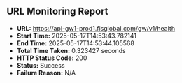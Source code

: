 ## URL Monitoring Report

- **URL:** https://api-gw1-prod1.fisglobal.com/gw/v1/health
- **Start Time:** 2025-05-17T14:53:43.782141
- **End Time:** 2025-05-17T14:53:44.105568
- **Total Time Taken:** 0.323427 seconds
- **HTTP Status Code:** 200
- **Status:** Success
- **Failure Reason:** N/A
